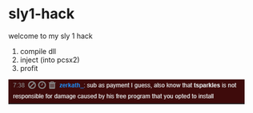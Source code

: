 # sly1-hack

welcome to my sly 1 hack

1. compile dll
2. inject (into pcsx2)
3. profit

!["Image didn't work dude"](legal.PNG)
